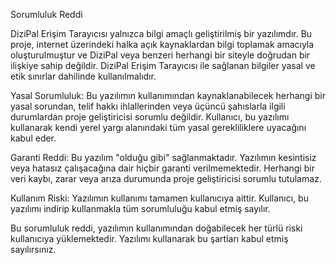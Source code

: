 Sorumluluk Reddi

DiziPal Erişim Tarayıcısı yalnızca bilgi amaçlı geliştirilmiş bir yazılımdır. Bu proje, internet üzerindeki halka açık kaynaklardan bilgi toplamak amacıyla oluşturulmuştur ve DiziPal veya benzeri herhangi bir siteyle doğrudan bir ilişkiye sahip değildir. DiziPal Erişim Tarayıcısı ile sağlanan bilgiler yasal ve etik sınırlar dahilinde kullanılmalıdır.

Yasal Sorumluluk: Bu yazılımın kullanımından kaynaklanabilecek herhangi bir yasal sorundan, telif hakkı ihlallerinden veya üçüncü şahıslarla ilgili durumlardan proje geliştiricisi sorumlu değildir. Kullanıcı, bu yazılımı kullanarak kendi yerel yargı alanındaki tüm yasal gerekliliklere uyacağını kabul eder.

Garanti Reddi: Bu yazılım "olduğu gibi" sağlanmaktadır. Yazılımın kesintisiz veya hatasız çalışacağına dair hiçbir garanti verilmemektedir. Herhangi bir veri kaybı, zarar veya arıza durumunda proje geliştiricisi sorumlu tutulamaz.

Kullanım Riski: Yazılımın kullanımı tamamen kullanıcıya aittir. Kullanıcı, bu yazılımı indirip kullanmakla tüm sorumluluğu kabul etmiş sayılır.

Bu sorumluluk reddi, yazılımın kullanımından doğabilecek her türlü riski kullanıcıya yüklemektedir. Yazılımı kullanarak bu şartları kabul etmiş sayılırsınız.
